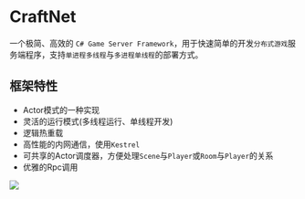 # CraftNet

一个极简、高效的 `C# Game Server Framework`，用于快速简单的开发`分布式游戏`服务端程序，支持`单进程多线程`与`多进程单线程`的部署方式。


## 框架特性
* Actor模式的一种实现
* 灵活的运行模式(多线程运行、单线程开发)
* 逻辑热重载
* 高性能的内网通信，使用`Kestrel`
* 可共享的Actor调度器，方便处理`Scene`与`Player`或`Room`与`Player`的关系
* 优雅的Rpc调用


![](https://github.com/Yinmany/XGFramework/raw/main/doc/framework.png)